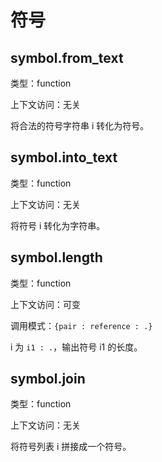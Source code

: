 # 符号

## symbol.from_text

类型：function

上下文访问：无关

将合法的符号字符串 i 转化为符号。

## symbol.into_text

类型：function

上下文访问：无关

将符号 i 转化为字符串。

## symbol.length

类型：function

上下文访问：可变

调用模式：`{pair : reference : .}`

i 为 `i1 : .`，输出符号 i1 的长度。

## symbol.join

类型：function

上下文访问：无关

将符号列表 i 拼接成一个符号。

